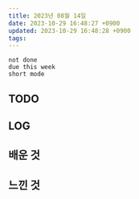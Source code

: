 ```yaml
---
title: 2023년 08월 14일
date: 2023-10-29 16:48:27 +0900
updated: 2023-10-29 16:48:28 +0900
tags: 
---
```


```tasks
not done 
due this week
short mode
```

## TODO

## LOG

## 배운 것

## 느낀 것